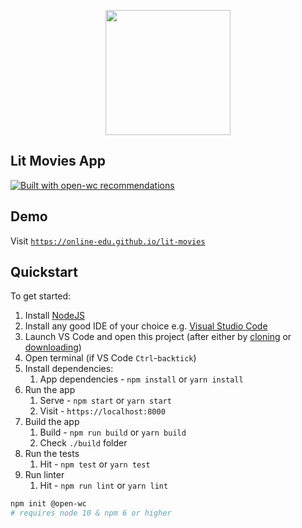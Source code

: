 <p align="center">
  <img width="200" src="https://open-wc.org/hero.png"></img>
</p>

## Lit Movies App

[![Built with open-wc recommendations](https://img.shields.io/badge/built%20with-open--wc-blue.svg)](https://github.com/open-wc)

## Demo

Visit [`https://online-edu.github.io/lit-movies`](https://online-edu.github.io/lit-movies)

## Quickstart

To get started:

1.  Install [NodeJS](https://nodejs.org/en/download/)
1.  Install any good IDE of your choice e.g. [Visual Studio Code](https://code.visualstudio.com/)
1.  Launch VS Code and open this project (after either by [cloning](https://github.com/online-edu/lit-movies.git) or [downloading](https://github.com/online-edu/lit-movies/archive/master.zip))
1.  Open terminal (if VS Code `Ctrl`-`backtick`)
1.  Install dependencies:
    1.  App dependencies - `npm install` or `yarn install`
1.  Run the app
    1.  Serve - `npm start` or `yarn start`
    2.  Visit - `https://localhost:8000`
1.  Build the app
    1.  Build - `npm run build` or `yarn build`
    2.  Check `./build` folder
1.  Run the tests
    1.  Hit - `npm test` or `yarn test`
1.  Run linter
    1.  Hit - `npm run lint` or `yarn lint`

```sh
npm init @open-wc
# requires node 10 & npm 6 or higher
```
